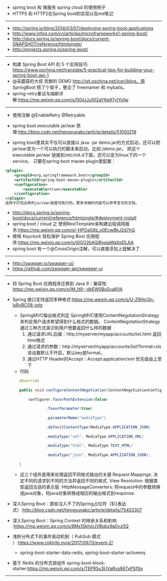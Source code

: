 + spring boot 和 微服务 spring cloud 的使用例子
+ HTTPS 和 HTTP2在Spring boot的实现以及md笔记


---

+ <http://spring.io/blog/2014/03/07/deploying-spring-boot-applications>
+ <http://www.infoq.com/cn/articles/microframeworks1-spring-boot/>
+ <http://docs.spring.io/spring-boot/docs/current-SNAPSHOT/reference/htmlsingle/>
+ <http://projects.spring.io/spring-boot/>

---

+ 构建 Spring Boot API 的 5 个实用技巧: <https://www.oschina.net/translate/5-practical-tips-for-building-your-spring-boot-api-1>
+ @采蘑菇的大叔 贡献的 DEMO http://git.oschina.net/icer/iblog。用 SpringBoot 搭了个架子，整合了 freemarker 和 mybatis。
+ spring-retry重试与熔断详解:<https://mp.weixin.qq.com/s/G0iUJuII02aYKe97yIYo1w>

---

+ 使用注解 @EnableRetry @Retryable 

+ spring boot executable jar/war 原理:<http://blog.csdn.net/hengyunabc/article/details/51050219>

+ spring boot里其实不仅可以直接以 java -jar demo.jar的方式启动，还可以把jar/war变为一个可以执行的脚本来启动，比如./demo.jar。
把这个executable jar/war 链接到/etc/init.d下面，还可以变为linux下的一个service。
只要在spring boot maven plugin里配置：

```xml
<plugin>
    <groupId>org.springframework.boot</groupId>
    <artifactId>spring-boot-maven-plugin</artifactId>
    <configuration>
        <executable>true</executable>
    </configuration>
</plugin>
这样子打包出来的jar/war就是可执行的。更多详细的内容可以参考官方的文档。
```
+ http://docs.spring.io/spring-boot/docs/current/reference/htmlsingle/#deployment-install
+ spring boot / cloud 之 使用RestTemplate来构建远程调用服务:<https://mp.weixin.qq.com/s/-HPOaG8z_v0EcwBkJ2d7hQ>
+ 使用 Keyclock 轻松保护 Spring Boot 应用程序:<https://mp.weixin.qq.com/s/j0GO2bAQIByqjaWaXqDLAA>
+ spring boot 有一个@CrossOrigin注解，可以直接添加上就解决了
---
+ <http://swagger.io/swagger-ui/>
+ <https://github.com/swagger-api/swagger-ui>

---

+ 将 Spring Boot 应用程序迁移到 Java 9：兼容性: <https://mp.weixin.qq.com/s/jM_It9--dkEW0Bu5vaKIIA>

+ Spring 接口支持返回多种格式:<https://mp.weixin.qq.com/s/U-Z9Hoj3n-lsRvBC08-zdg>
    - SpringMVC输出格式判定
    SpringMVC使用ContentNegotationStrategy来判定用户请求希望得到什么格式的数据。
    ContentNegotationStrategy通过三种方式来识别用户想要返回什么样的数据
        1. 通过请求URL后缀：http://myserver/myapp/accounts/list.html 返回html格式
        2. 通过请求的参数：http://myserver/myapp/accounts/list?format=xls 该设置默认不开启，默认key是format。
        3. 通过HTTP Header的Accept：Accept:application/xml 优先级由上至下
    - 代码
    ```java
       @Override
       
       public void configureContentNegotiation(ContentNegotiationConfigurer configurer) {
       
           configurer.favorPathExtension(false)
       
                   .favorParameter(true)
       
                   .parameterName("mediaType")
       
                   .defaultContentType(MediaType.APPLICATION_JSON)
       
                   .mediaType("xml", MediaType.APPLICATION_XML)
       
                   .mediaType("html", MediaType.TEXT_HTML)
       
                   .mediaType("json", MediaType.APPLICATION_JSON);
       
       } 
    ``` 
       
    - 这三个组件是用来处理返回不同格式输出的关键
     Request Mappings: 决定不同的请求到不同的方法并返回不同的格式.
     View Resolution: 根据类型返回合适的表示层.
     HttpMessageConverters: 将request中的参数转换成java对象，将java对象转换成相应的输出格式到response.
       
+ 深入Spring Boot：那些注入不了的Spring占位符（${}表达式）:<http://blog.csdn.net/hengyunabc/article/details/75453307>  
     
+ 深入Spring Boot：Spring Context 的继承关系和影响 :<https://mp.weixin.qq.com/s/8Ms1SkhzrJVBqbz9a0vz0Q>    

+ 浅析分布式下的事件驱动机制（ PubSub 模式 ）:<https://www.cnkirito.moe/2017/09/13/event-2/>
    - spring-boot-starter-data-redis, spring-boot-starter-activemq
    
+ 基于 Redis 的分布式锁组件 spring-boot-klock-starter:<https://mp.weixin.qq.com/s/TEPR5u3UVaRys667xPSfSg>


---       

 
